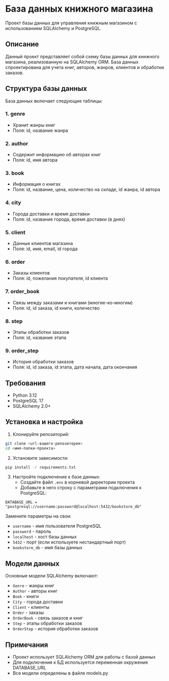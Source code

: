 # База данных книжного магазина

Проект базы данных для управления книжным магазином с использованием SQLAlchemy и PostgreSQL.

## Описание

Данный проект представляет собой схему базы данных для книжного магазина, реализованную на SQLAlchemy ORM. База данных спроектирована для учета книг, авторов, жанров, клиентов и обработки заказов.

## Структура базы данных

База данных включает следующие таблицы:

### 1. genre
- Хранит жанры книг
- Поля: id, название жанра

### 2. author
- Содержит информацию об авторах книг
- Поля: id, имя автора

### 3. book
- Информация о книгах
- Поля: id, название, цена, количество на складе, id жанра, id автора

### 4. city
- Города доставки и время доставки
- Поля: id, название города, время доставки (в днях)

### 5. client
- Данные клиентов магазина
- Поля: id, имя, email, id города

### 6. order
- Заказы клиентов
- Поля: id, пожелания покупателя, id клиента

### 7. order_book
- Связь между заказами и книгами (многие-ко-многим)
- Поля: id, id заказа, id книги, количество

### 8. step
- Этапы обработки заказов
- Поля: id, название этапа

### 9. order_step
- История обработки заказов
- Поля: id, id заказа, id этапа, дата начала, дата окончания

## Требования

- Python 3.12
- PostgreSQL 17
- SQLAlchemy 2.0+

## Установка и настройка

1. Клонируйте репозиторий:
```bash
git clone <url-вашего-репозитория>
cd <имя-папки-проекта>
```

2. Установите зависимости:
```bash
pip install -r requirements.txt
```

3. Настройте подключение к базе данных:
   - Создайте файл `.env` в корневой директории проекта
   - Добавьте в него строку с параметрами подключения к PostgreSQL:
   
```
DATABASE_URL = "postgresql://username:password@localhost:5432/bookstore_db"
```

   Замените параметры на свои:
   - `username` - имя пользователя PostgreSQL
   - `password` - пароль
   - `localhost` - хост базы данных
   - `5432` - порт (если используете нестандартный порт)
   - `bookstore_db` - имя базы данных


## Модели данных

Основные модели SQLAlchemy включают:

- `Genre` - жанры книг
- `Author` - авторы книг
- `Book` - книги
- `City` - города доставки
- `Client` - клиенты
- `Order` - заказы
- `OrderBook` - связь заказов и книг
- `Step` - этапы обработки заказов
- `OrderStep` - история обработки заказов

## Примечания

- Проект использует SQLAlchemy ORM для работы с базой данных
- Для подключения к БД используется переменная окружения DATABASE_URL
- Все модели определены в файле models.py